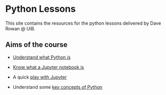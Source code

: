 # Python Lessons

This site contains the resources for the python lessons delivered by Dave Rowan @ UiB.

## Aims of the course

- [Understand what Python is](Lessons/whatIsPython.md)
- [Know what a Jupyter notebook is](Lessons/jupyterNotebook.md)
  <!--- Be able to create an online Jupyter notebook-->
- A quick [play with Jupyter](Lessons/playWithJupyter.md)
- Understand some [key concepts of Python](Lessons/keyConcepts.md)
  <!--- Python is cAsE sEnSiTiVe
  - Whitspace matters
  - What is a comment?
  - What is a variable?
- 
  - What is a list?
  - What is a dictionary?
  - How do I make choices?
    - If statement
  - What is a loop?
    - `for i in list`
    - `while True`
  - How to use other people's code
  - Know how to use other people's Python code-->
- Be able to start and develop a Python script in a Jupyter notebook
- Know how to investigate programming errors

- Know the difference between running Python in a Jupyter notebook, as a script on your computer and on someone else's computer

## Pre-requisites

**Required:**
- An internet connected device
  - It will be easiest for you if this is a device with a keyboard and a screen big enough to show two windows side by side but it _should be possible_ to complete on any internet connected device
- A google account. If you don't already have one you can sign up for a personal account at [https://accounts.google.com](https://accounts.google.com).

**Not required, but potentially useful**
- A github account. Sign up at [https://github.com/signup](https://github.com/signup)

## Other help

There will be a drop-in session (date and location TBC). Please come along with your Python questions for discussion and assistance.

## Other resources

The internet is full of resources to help you learn Python. I have collected some good ones on the [resources](Lessons/resources.md) page.

## Feedback

Please provide feedback on the course, content, delivery or direct questions at any point to [david.rowan@uib.no](mailto:david.rowan@uib.no)


<!-- ![Sample Video](img/markdown_video.mp4) -->